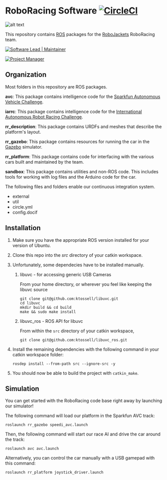 # RoboRacing Software [![CircleCI](https://circleci.com/gh/RoboJackets/roboracing-software.svg?style=svg)](https://circleci.com/gh/RoboJackets/roboracing-software)

![alt text](https://raw.githubusercontent.com/wiki/RoboJackets/roboracing-software/images/RaceCar.JPG "Picture of first RoboRacing car.")

This repository contains [ROS](http://ros.org) packages for the [RoboJackets](http://robojackets.org) RoboRacing team.

[![Software Lead | Maintainer](https://img.shields.io/badge/Software%20Lead%20%7C%20Maintainer-Matthew%20Barulic-blue.svg)](https://github.com/barulicm)

[![Project Manager](https://img.shields.io/badge/Project%20Manager-Ransommed%20Adebayo-blue.svg)](https://github.com/radebayo)

## Organization

Most folders in this repository are ROS packages.

**avc**: This package contains intelligence code for the [Sparkfun Autonomous Vehicle Challenge](http://avc.sparkfun.com).

**iarrc**: This package contains intelligence code for the [International Autonomous Robot Racing Challenge](http://robotracing.wordpress.com).

**rr_description**: This package contains URDFs and meshes that describe the platform's layout.

**rr_gazebo**: This package contains resources for running the car in the [Gazebo](http://gazebosim.org) simulator.

**rr_platform**: This package contains code for interfacing with the various cars built and maintained by the team.

**sandbox**: This package contains utilities and non-ROS code. This includes tools for working with log files and the Arduino code for the car.

The following files and folders enable our continuous integration system.

* external
* util
* circle.yml
* config.docif

## Installation

1. Make sure you have the appropriate ROS version installed for your version of Ubuntu.

2. Clone this repo into the _src_ directory of your catkin workspace.

3. Unfortunately, some dependecies have to be installed manually.
   1. libuvc - for accessing generic USB Cameras
   
      From your home directory, or wherever you feel like keeping the libuvc source   
      ```
      git clone git@github.com:ktossell/libuvc.git
      cd libuvc
      mkdir build && cd build
      make && sudo make install
      ```
   2. libuvc_ros - ROS API for libuvc
   
      From within the `src` directory of your catkin workspace,
      ```
      git clone git@github.com:ktossell/libuvc_ros.git
      ```
  
4. Install the remaining dependencies with the following command in your catkin workspace folder:

   ```
   rosdep install --from-path src --ignore-src -y
   ```
    
5. You should now be able to build the project with `catkin_make`.

## Simulation

You can get started with the RoboRacing code base right away by launching our simulator!

The following command will load our platform in the Sparkfun AVC track:
```
roslaunch rr_gazebo speedi_avc.launch
```
Then, the following command will start our race AI and drive the car around the track:
```
roslaunch avc avc.launch
```
Alternatively, you can control the car manually with a USB gamepad with this command:
```
roslaunch rr_platform joystick_driver.launch
```